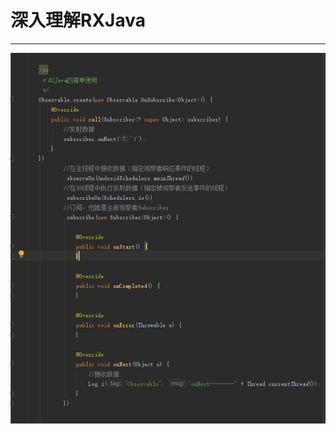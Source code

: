 # 深入理解RXJava

*************************************************


![RXJava简单使用](https://github.com/funaifu/RXJava/blob/master/image/RXJava%E7%AE%80%E5%8D%95%E4%BD%BF%E7%94%A8.jpg)
